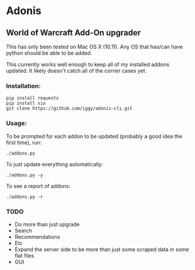 # Adonis

## World of Warcraft Add-On upgrader

This has only been tested on Mac OS X (10.11). Any OS that has/can have python should be able to be added.

This currently works well enough to keep all of my installed addons updated.
It likely doesn't catch all of the corner cases yet.

### Installation:

```
pip install requests
pip install six
git clone https://github.com/iggy/adonis-cli.git
```

### Usage:

To be prompted for each addon to be updated (probably a good idea the first time), run:

`./addons.py`

To just update everything automatically:

`./addons.py -y`

To see a report of addons:

`./addons.py -r`

### TODO

* Do more than just upgrade
 * Search
 * Recommendations
 * Etc
* Expand the server side to be more than just some scraped data in some flat files
* GUI
